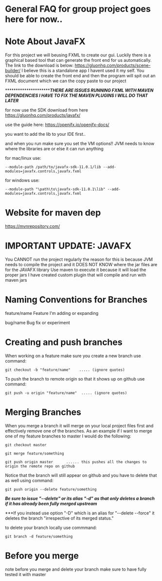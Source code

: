 # General FAQ for group project goes here for now..

# Note About JavaFX

For this project we will beusing FXML to create our gui. Luckily there is a graphical based tool that can generate the front end for us
automatically. The link to the download is below:
https://gluonhq.com/products/scene-builder/
I believe this is a standalone app I havent used it my self.
You should be able to create the front end and then the program will spit out an FXML document which we can the copy paste to our project

************************THERE ARE ISSUES RUNNING FXML WITH MAVEN DEPENDENCIES I HAVE TO FIX THE MAVEN PLUGINS I WILL DO THAT LATER***

for now use the SDK download from here https://gluonhq.com/products/javafx/

use the guide here: https://openjfx.io/openjfx-docs/

you want to add the lib to your IDE first..


and when you run make sure you set the VM options!! JVM needs to know where the libraries are or else it can run anything

for mac/linux use:

``--module-path /path/to/javafx-sdk-11.0.1/lib --add-modules=javafx.controls,javafx.fxml``

for windows use:

``--module-path "\path\to\javafx-sdk-11.0.1\lib" --add-modules=javafx.controls,javafx.fxml``

# Website for maven dep

https://mvnrepository.com/

# IMPORTANT UPDATE: JAVAFX

You CANNOT run the project regularly the reason for this is because JVM needs to compile the project and it DOES NOT KNOW where the jar files are for the JAVAFX library
Use maven to execute it because it will load the proper jars
I have created custom plugin that will compile and run with maven jars

# Naming Conventions for Branches
feature/name      Feature I'm adding or expanding

bug/name          Bug fix or experiment


# Creating and push branches

When working on a feature make sure you create a new branch use command:

``git checkout -b "feature/name"    ..... (ignore quotes)``

To push the branch to remote origin so that it shows up on github use command:

``git push -u origin "feature/name"  ..... (ignore quotes)``

# Merging Branches
When you merge a branch it will merge on your local project files first and effectively remove one of the branches.
As an example if I want to merge one of my feature branches to master I would do the following:

``git checkout master``

``git merge feature/something``    

``git push origin master      ...... this pushes all the changes to origin the remote repo on github``


Notice that the branch will still appear on github and you have to delete that as well using command:

``git push origin --delete feature/something``

***Be sure to issue "--delete" or its alias "-d" as that only deletes a branch if it has already been fully merged upstream***

***If you instead use option "-D" which is an alias for "--delete --force" it deletes the branch "irrespective of its merged status." 

to delete your branch locally use commmand:

``git branch -d feature/something``


# Before you merge
note before you merge and delete your branch make sure to have fully tested it with master

